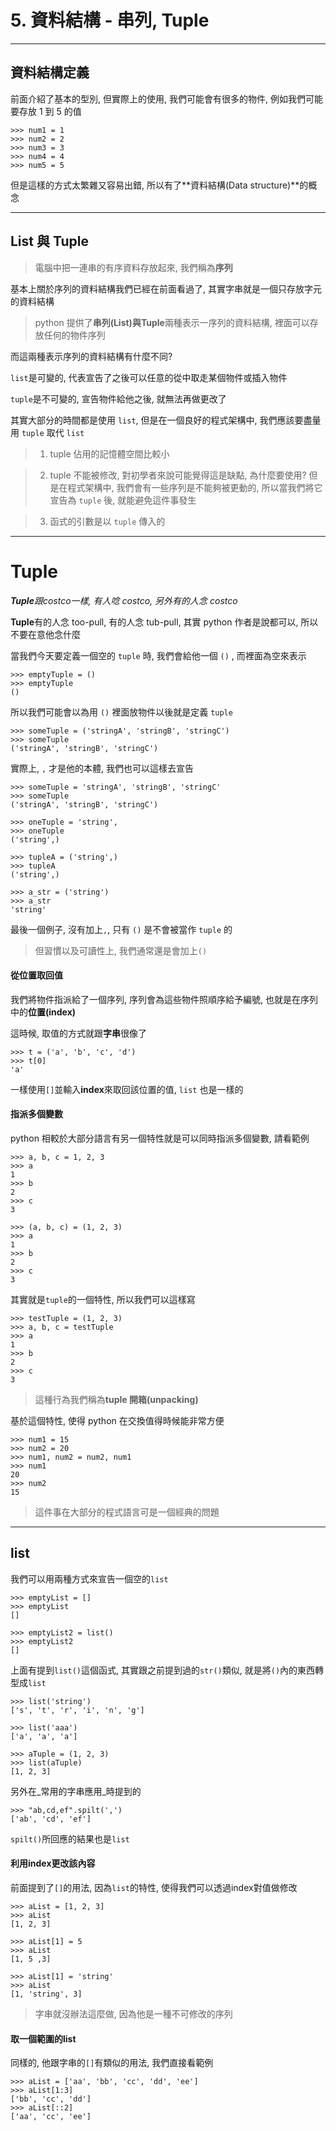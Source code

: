 # 5. 資料結構 - 串列, Tuple
---
## 資料結構定義

前面介紹了基本的型別, 但實際上的使用, 我們可能會有很多的物件, 例如我們可能要存放 1 到 5 的值

```
>>> num1 = 1
>>> num2 = 2
>>> num3 = 3
>>> num4 = 4
>>> num5 = 5
```

但是這樣的方式太繁雜又容易出錯, 所以有了**資料結構(Data structure)**的概念

---
## List 與 Tuple

> 電腦中把一連串的有序資料存放起來, 我們稱為**序列**

基本上關於序列的資料結構我們已經在前面看過了, 其實字串就是一個只存放字元的資料結構

> python 提供了**串列(List)**與**Tuple**兩種表示一序列的資料結構, 裡面可以存放任何的物件序列

而這兩種表示序列的資料結構有什麼不同?

`list`是可變的, 代表宣告了之後可以任意的從中取走某個物件或插入物件

`tuple`是不可變的, 宣告物件給他之後, 就無法再做更改了

其實大部分的時間都是使用 `list`, 但是在一個良好的程式架構中, 我們應該要盡量用 `tuple` 取代 `list`

> 1. tuple 佔用的記憶體空間比較小

> 2. tuple 不能被修改, 對初學者來說可能覺得這是缺點, 為什麼要使用? 但是在程式架構中, 我們會有一些序列是不能夠被更動的, 所以當我們將它宣告為 `tuple` 後, 就能避免這件事發生

> 3. 函式的引數是以 `tuple` 傳入的

---
# Tuple

_**Tuple**跟costco一樣, 有人唸 costco, 另外有的人念 costco_

**Tuple**有的人念 too-pull, 有的人念 tub-pull, 其實 python 作者是說都可以, 所以不要在意他念什麼

當我們今天要定義一個空的 `tuple` 時, 我們會給他一個 `()` , 而裡面為空來表示

```
>>> emptyTuple = ()
>>> emptyTuple
()
```

所以我們可能會以為用 `()` 裡面放物件以後就是定義 `tuple`

```
>>> someTuple = ('stringA', 'stringB', 'stringC')
>>> someTuple
('stringA', 'stringB', 'stringC')
```

實際上, `,` 才是他的本體, 我們也可以這樣去宣告

```
>>> someTuple = 'stringA', 'stringB', 'stringC'
>>> someTuple
('stringA', 'stringB', 'stringC')

>>> oneTuple = 'string',
>>> oneTuple
('string',)

>>> tupleA = ('string',)
>>> tupleA
('string',)

>>> a_str = ('string')
>>> a_str
'string'
```
最後一個例子, 沒有加上`,`, 只有 `()` 是不會被當作 `tuple` 的

> 但習慣以及可讀性上, 我們通常還是會加上`()`

#### 從位置取回值

我們將物件指派給了一個序列, 序列會為這些物件照順序給予編號, 也就是在序列中的**位置(index)**

這時候, 取值的方式就跟**字串**很像了

```
>>> t = ('a', 'b', 'c', 'd')
>>> t[0]
'a'
```

一樣使用`[]`並輸入**index**來取回該位置的值, `list` 也是一樣的

#### 指派多個變數

python 相較於大部分語言有另一個特性就是可以同時指派多個變數, 請看範例
```
>>> a, b, c = 1, 2, 3
>>> a
1
>>> b
2
>>> c
3

>>> (a, b, c) = (1, 2, 3)
>>> a
1
>>> b
2
>>> c
3
```
其實就是`tuple`的一個特性, 所以我們可以這樣寫
```
>>> testTuple = (1, 2, 3)
>>> a, b, c = testTuple
>>> a
1
>>> b
2
>>> c
3
```
> 這種行為我們稱為**tuple 開箱(unpacking)**

基於這個特性, 使得 python 在交換值得時候能非常方便
```
>>> num1 = 15
>>> num2 = 20
>>> num1, num2 = num2, num1
>>> num1
20
>>> num2
15
```

> 這件事在大部分的程式語言可是一個經典的問題

---

## list

我們可以用兩種方式來宣告一個空的`list`

```
>>> emptyList = []
>>> emptyList
[]

>>> emptyList2 = list()
>>> emptyList2
[]
```

上面有提到`list()`這個函式, 其實跟之前提到過的`str()`類似, 就是將`()`內的東西轉型成`list`

```
>>> list('string')
['s', 't', 'r', 'i', 'n', 'g']

>>> list('aaa')
['a', 'a', 'a']

>>> aTuple = (1, 2, 3)
>>> list(aTuple)
[1, 2, 3]
```

另外在_常用的字串應用_時提到的

```
>>> "ab,cd,ef".spilt(',')
['ab', 'cd', 'ef']
```
`spilt()`所回應的結果也是`list`

#### 利用index更改該內容

前面提到了`[]`的用法, 因為`list`的特性, 使得我們可以透過index對值做修改

```
>>> aList = [1, 2, 3]
>>> aList
[1, 2, 3]

>>> aList[1] = 5
>>> aList
[1, 5 ,3]

>>> aList[1] = 'string'
>>> aList
[1, 'string', 3]
```

> 字串就沒辦法這麼做, 因為他是一種不可修改的序列

#### 取一個範圍的list

同樣的, 他跟字串的`[]`有類似的用法, 我們直接看範例

```
>>> aList = ['aa', 'bb', 'cc', 'dd', 'ee']
>>> aList[1:3]
['bb', 'cc', 'dd']
>>> aList[::2]
['aa', 'cc', 'ee']
```

####